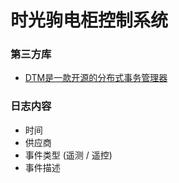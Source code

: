# 时光驹电柜控制系统

### 第三方库
- [DTM是一款开源的分布式事务管理器](https://www.dtm.pub/guide/start.html)

### 日志内容
- 时间
- 供应商
- 事件类型 (遥测 / 遥控)
- 事件描述